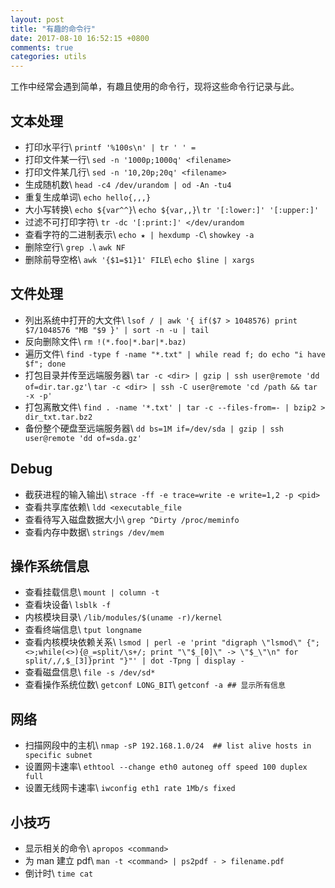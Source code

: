 ```yaml
---
layout: post
title: "有趣的命令行"
date: 2017-08-10 16:52:15 +0800
comments: true
categories: utils
---
```


工作中经常会遇到简单，有趣且使用的命令行，现将这些命令行记录与此。

## 文本处理

- 打印水平行\\
`printf '%100s\n' | tr ' ' =`
- 打印文件某一行\\
`sed -n '1000p;1000q' <filename>`
- 打印文件某几行\\
`sed -n '10,20p;20q' <filename>`
- 生成随机数\\
`head -c4 /dev/urandom | od -An -tu4`
- 重复生成单词\\
`echo hello{,,,}`
- 大小写转换\\
`echo ${var^^}`\\
`echo ${var,,}`\\
`tr '[:lower:]' '[:upper:]'`
- 过滤不可打印字符\\
`tr -dc '[:print:]' </dev/urandom`
- 查看字符的二进制表示\\
`echo ★ | hexdump -C`\\
`showkey -a`
- 删除空行\\
`grep .`\\
`awk NF`
- 删除前导空格\\
`awk '{$1=$1}1' FILE`\\
`echo $line | xargs`



## 文件处理
- 列出系统中打开的大文件\\
`lsof / | awk '{ if($7 > 1048576) print $7/1048576 "MB "$9 }' | sort -n -u | tail`
- 反向删除文件\\
`rm !(*.foo|*.bar|*.baz)`
- 遍历文件\\
`find -type f -name "*.txt" | while read f; do echo "i have $f"; done`
- 打包目录并传至远端服务器\\
`tar -c <dir> | gzip | ssh user@remote 'dd of=dir.tar.gz'`\\
`tar -c <dir> | ssh -C user@remote 'cd /path && tar -x -p'`
- 打包离散文件\\
`find . -name '*.txt' | tar -c --files-from=- | bzip2 > dir_txt.tar.bz2`
- 备份整个硬盘至远端服务器\\
`dd bs=1M if=/dev/sda | gzip | ssh user@remote 'dd of=sda.gz'`


## Debug
- 截获进程的输入输出\\
`strace -ff -e trace=write -e write=1,2 -p <pid>`
- 查看共享库依赖\\
`ldd <executable_file`
- 查看待写入磁盘数据大小\\
`grep ^Dirty /proc/meminfo`
- 查看内存中数据\\
`strings /dev/mem`



## 操作系统信息
- 查看挂载信息\\
`mount | column -t`
- 查看块设备\\
`lsblk -f`
- 内核模块目录\\
`/lib/modules/$(uname -r)/kernel`
- 查看终端信息\\
`tput longname`
- 查看内核模块依赖关系\\
`lsmod | perl -e 'print "digraph \"lsmod\" {";<>;while(<>){@_=split/\s+/; print "\"$_[0]\" -> \"$_\"\n" for split/,/,$_[3]}print "}"' | dot -Tpng | display -`
- 查看磁盘信息\\
`file -s /dev/sd*`
- 查看操作系统位数\\
`getconf LONG_BIT`\\
`getconf -a ## 显示所有信息`


## 网络
- 扫描网段中的主机\\
`nmap -sP 192.168.1.0/24  ## list alive hosts in specific subnet`
- 设置网卡速率\\
`ethtool --change eth0 autoneg off speed 100 duplex full`
- 设置无线网卡速率\\
`iwconfig eth1 rate 1Mb/s fixed`


## 小技巧
- 显示相关的命令\\
`apropos <command>`
- 为 man 建立 pdf\\
`man -t <command> | ps2pdf - > filename.pdf`
- 倒计时\\
`time cat`
